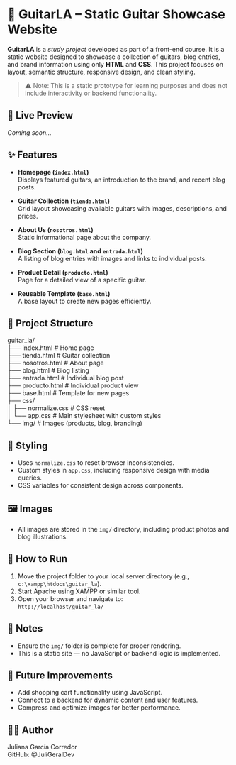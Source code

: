 # 🎸 GuitarLA – Static Guitar Showcase Website

**GuitarLA** is a *study project* developed as part of a front-end course. It is a static website designed to showcase a collection of guitars, blog entries, and brand information using only **HTML** and **CSS**. This project focuses on layout, semantic structure, responsive design, and clean styling.

> ⚠️ Note: This is a static prototype for learning purposes and does not include interactivity or backend functionality.

## 🔗 Live Preview

*Coming soon...* 

## ✨ Features

- **Homepage (`index.html`)**  
  Displays featured guitars, an introduction to the brand, and recent blog posts.

- **Guitar Collection (`tienda.html`)**  
  Grid layout showcasing available guitars with images, descriptions, and prices.

- **About Us (`nosotros.html`)**  
  Static informational page about the company.

- **Blog Section (`blog.html` and `entrada.html`)**  
  A listing of blog entries with images and links to individual posts.

- **Product Detail (`producto.html`)**  
  Page for a detailed view of a specific guitar.

- **Reusable Template (`base.html`)**  
  A base layout to create new pages efficiently.

## 📁 Project Structure

guitar_la/  
├── index.html            # Home page  
├── tienda.html           # Guitar collection  
├── nosotros.html         # About page  
├── blog.html             # Blog listing  
├── entrada.html          # Individual blog post  
├── producto.html         # Individual product view  
├── base.html             # Template for new pages  
├── css/  
│   ├── normalize.css     # CSS reset  
│   └── app.css           # Main stylesheet with custom styles  
└── img/                  # Images (products, blog, branding)

## 🎨 Styling

- Uses `normalize.css` to reset browser inconsistencies.  
- Custom styles in `app.css`, including responsive design with media queries.  
- CSS variables for consistent design across components.  

## 🖼️ Images

- All images are stored in the `img/` directory, including product photos and blog illustrations.

## 🧪 How to Run

1. Move the project folder to your local server directory (e.g., `c:\xampp\htdocs\guitar_la`).  
2. Start Apache using XAMPP or similar tool.  
3. Open your browser and navigate to:  
   `http://localhost/guitar_la/`

## 📝 Notes

- Ensure the `img/` folder is complete for proper rendering.  
- This is a static site — no JavaScript or backend logic is implemented.

## 🚀 Future Improvements

- Add shopping cart functionality using JavaScript.  
- Connect to a backend for dynamic content and user features.  
- Compress and optimize images for better performance.

## 👩‍💻 Author

Juliana García Corredor  
GitHub: @JuliGeralDev